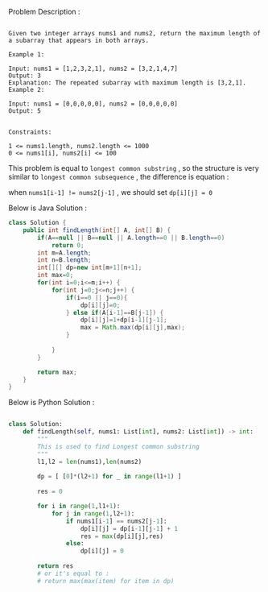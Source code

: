 
Problem Description :

```

Given two integer arrays nums1 and nums2, return the maximum length of a subarray that appears in both arrays.

Example 1:

Input: nums1 = [1,2,3,2,1], nums2 = [3,2,1,4,7]
Output: 3
Explanation: The repeated subarray with maximum length is [3,2,1].
Example 2:

Input: nums1 = [0,0,0,0,0], nums2 = [0,0,0,0,0]
Output: 5
 

Constraints:

1 <= nums1.length, nums2.length <= 1000
0 <= nums1[i], nums2[i] <= 100

```

This problem is equal to `longest common substring` , so the structure is very similar to 
`longest common subsequence` , the difference is equation :

when `nums1[i-1] != nums2[j-1]` , we should set `dp[i][j] = 0`

Below is Java Solution :

```Java
class Solution {
    public int findLength(int[] A, int[] B) {
        if(A==null || B==null || A.length==0 || B.length==0)
            return 0;
        int m=A.length;
        int n=B.length;
        int[][] dp=new int[m+1][n+1];
        int max=0;
        for(int i=0;i<=m;i++) {
            for(int j=0;j<=n;j++) {
                if(i==0 || j==0){
                    dp[i][j]=0;
                } else if(A[i-1]==B[j-1]) {
                    dp[i][j]=1+dp[i-1][j-1];
                    max = Math.max(dp[i][j],max);
                }
                
            }
        }

        return max;
    }
}
```

Below is Python Solution :

```Python

class Solution:
    def findLength(self, nums1: List[int], nums2: List[int]) -> int:
        """
        This is used to find Longest common substring
        """
        l1,l2 = len(nums1),len(nums2)
        
        dp = [ [0]*(l2+1) for _ in range(l1+1) ]
        
        res = 0

        for i in range(1,l1+1):
            for j in range(1,l2+1):
                if nums1[i-1] == nums2[j-1]:
                    dp[i][j] = dp[i-1][j-1] + 1
                    res = max(dp[i][j],res)
                else:
                    dp[i][j] = 0
        
        return res
        # or it's equal to : 
        # return max(max(item) for item in dp)

```